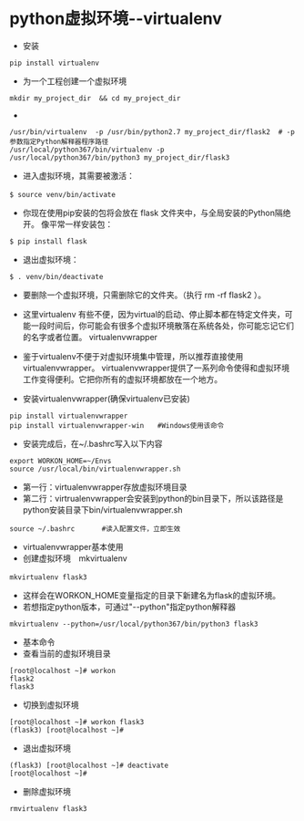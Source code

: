 python虚拟环境--virtualenv 
=====
- 安装
```
pip install virtualenv
```
- 为一个工程创建一个虚拟环境
```
mkdir my_project_dir  && cd my_project_dir
```
- 
```
/usr/bin/virtualenv  -p /usr/bin/python2.7 my_project_dir/flask2  # -p参数指定Python解释器程序路径
/usr/local/python367/bin/virtualenv -p /usr/local/python367/bin/python3 my_project_dir/flask3
```
- 进入虚拟环境，其需要被激活：
```
$ source venv/bin/activate　
```
- 你现在使用pip安装的包将会放在 flask 文件夹中，与全局安装的Python隔绝开。
像平常一样安装包：
```
$ pip install flask
```
- 退出虚拟环境：
```
$ . venv/bin/deactivate
```
- 要删除一个虚拟环境，只需删除它的文件夹。（执行 rm -rf flask2 ）。

- 这里virtualenv 有些不便，因为virtual的启动、停止脚本都在特定文件夹，可能一段时间后，你可能会有很多个虚拟环境散落在系统各处，你可能忘记它们的名字或者位置。
virtualenvwrapper
- 鉴于virtualenv不便于对虚拟环境集中管理，所以推荐直接使用virtualenvwrapper。 virtualenvwrapper提供了一系列命令使得和虚拟环境工作变得便利。它把你所有的虚拟环境都放在一个地方。
- 安装virtualenvwrapper(确保virtualenv已安装)
```
pip install virtualenvwrapper
pip install virtualenvwrapper-win　　#Windows使用该命令
```
- 安装完成后，在~/.bashrc写入以下内容
```
export WORKON_HOME=~/Envs
source /usr/local/bin/virtualenvwrapper.sh
```
- 第一行：virtualenvwrapper存放虚拟环境目录
- 第二行：virtrualenvwrapper会安装到python的bin目录下，所以该路径是python安装目录下bin/virtualenvwrapper.sh
```
source ~/.bashrc　　　　#读入配置文件，立即生效
```
- virtualenvwrapper基本使用
- 创建虚拟环境　mkvirtualenv
```
mkvirtualenv flask3　
```
- 这样会在WORKON_HOME变量指定的目录下新建名为flask的虚拟环境。
- 若想指定python版本，可通过"--python"指定python解释器
```
mkvirtualenv --python=/usr/local/python367/bin/python3 flask3
```
- 基本命令 　
- 查看当前的虚拟环境目录
```
[root@localhost ~]# workon
flask2
flask3
```
- 切换到虚拟环境
```
[root@localhost ~]# workon flask3
(flask3) [root@localhost ~]# 
```
- 退出虚拟环境
```
(flask3) [root@localhost ~]# deactivate
[root@localhost ~]# 
```
- 删除虚拟环境
```
rmvirtualenv flask3
```
